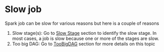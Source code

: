 # Slow job


Spark job can be slow for various reasons but here is a couple of reasons

1. Slow stage(s): Go to [Slow Stage](../slow-stage/) section to identify the slow stage. In most cases, a job is slow because one or more of the stages are slow.
2. Too big DAG: Go to [TooBigDAG](../toobigdag/) section for more details on this topic 


